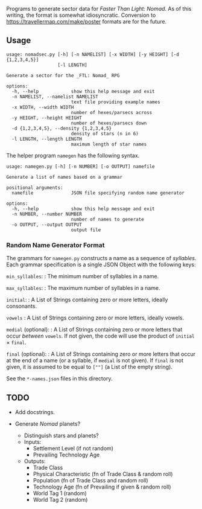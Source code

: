 Programs to generate sector data for _Faster Than Light: Nomad_.
As of this writing, the format is somewhat idiosyncratic.
Conversion to <https://travellermap.com/make/poster> formats are for the
future.

## Usage

```
usage: nomadsec.py [-h] [-n NAMELIST] [-x WIDTH] [-y HEIGHT] [-d {1,2,3,4,5}]
                   [-l LENGTH]

Generate a sector for the _FTL: Nomad_ RPG

options:
  -h, --help            show this help message and exit
  -n NAMELIST, --namelist NAMELIST
                        text file providing example names
  -x WIDTH, --width WIDTH
                        number of hexes/parsecs across
  -y HEIGHT, --height HEIGHT
                        number of hexes/parsecs down
  -d {1,2,3,4,5}, --density {1,2,3,4,5}
                        density of stars (n in 6)
  -l LENGTH, --length LENGTH
                        maximum length of star names
```

The helper program `namegen` has the following syntax.

```
usage: namegen.py [-h] [-n NUMBER] [-o OUTPUT] namefile

Generate a list of names based on a grammar

positional arguments:
  namefile              JSON file specifying random name generator

options:
  -h, --help            show this help message and exit
  -n NUMBER, --number NUMBER
                        number of names to generate
  -o OUTPUT, --output OUTPUT
                        output file
```

### Random Name Generator Format

The grammars for `namegen.py` constructs a name as a sequence of *syllables*.
Each grammar specification is a single JSON Object with the following keys:

`min_syllables`:
: The minimum number of syllables in a name.

`max_syllables`:
: The maximum number of syllables in a name.

`initial`:
: A List of Strings containing zero or more letters, ideally consonants.

`vowels`
: A List of Strings containing zero or more letters, ideally vowels.

`medial` (optional):
: A List of Strings containing zero or more letters that occur *between*
  `vowels`.  If not given, the code will use the product of 
  `initial` &times; `final`.

`final` (optional):
: A List of Strings containing zero or more letters that occur at the end
  of a name (or a syllable, if `medial` is not given). If `final` is not
  given, it is assumed to be equal to `[""]` (a List of the empty string).

See the `*-names.json` files in this directory.


## TODO

- Add docstrings.

- Generate _Nomad_ planets?
  - Distinguish stars and planets?
  - Inputs:
    - Settlement Level (if not random)
    - Prevailing Technology Age
  - Outputs:
    - Trade Class
    - Physical Characteristic (fn of Trade Class & random roll)
    - Population (fn of Trade Class and random roll)
    - Technology Age (fn of Prevailing if given & random roll)
    - World Tag 1 (random)
    - World Tag 2 (random)
